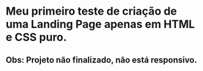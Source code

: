 # Meu primeiro teste de criação de uma Landing Page apenas em HTML e CSS puro.
## Obs: Projeto não finalizado, não está responsivo.

